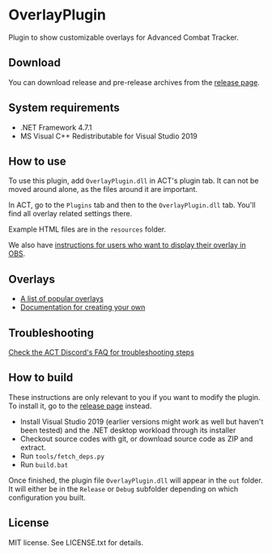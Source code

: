 # OverlayPlugin

Plugin to show customizable overlays for Advanced Combat Tracker.

## Download

You can download release and pre-release archives from the [release page][releases].

## System requirements

* .NET Framework 4.7.1
* MS Visual C++ Redistributable for Visual Studio 2019

## How to use

To use this plugin, add `OverlayPlugin.dll` in ACT's plugin tab. It can not be moved around alone, as the files around it are important.

In ACT, go to the `Plugins` tab and then to the `OverlayPlugin.dll` tab. You'll find all overlay related settings there.

Example HTML files are in the `resources` folder.

We also have [instructions for users who want to display their overlay in OBS](https://overlayplugin.github.io/OverlayPlugin/streamers).

## Overlays

* [A list of popular overlays](https://gist.github.com/ngld/e2217563bbbe1750c0917217f136687d#overlays)
* [Documentation for creating your own](https://overlayplugin.github.io/OverlayPlugin/devs/)


## Troubleshooting

[Check the ACT Discord's FAQ for troubleshooting steps](https://gist.github.com/ngld/e2217563bbbe1750c0917217f136687d)

## How to build

These instructions are only relevant to you if you want to modify the plugin. To install it, go to the [release page][releases] instead.

* Install Visual Studio 2019 (earlier versions might work as well but haven't been tested) and the .NET desktop workload through its installer
* Checkout source codes with git, or download source code as ZIP and extract.
* Run `tools/fetch_deps.py`
* Run `build.bat`

Once finished, the plugin file `OverlayPlugin.dll` will appear in the `out` folder. It will either be in the `Release` or `Debug` subfolder depending on which configuration you built.

## License

MIT license. See LICENSE.txt for details.

[releases]: https://github.com/OverlayPlugin/OverlayPlugin/releases
